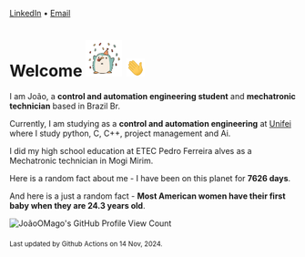 [LinkedIn](https://www.linkedin.com/in/joão-pedro-gozzoli-b95641301/) &bull;
[Email](joaopedrogozzoli@gmail.com)

# Welcome <img src="happy.gif" height="64px" /> <img src="wave.gif" height="32px" />

I am João, a  **control and automation engineering student** and **mechatronic technician** based in Brazil Br.

Currently, I am studying as a **control and automation engineering** at [Unifei](https://unifei.edu.br) where I study python, C, C++, project management and Ai.

I did my high school education at ETEC Pedro Ferreira alves as a Mechatronic technician in Mogi Mirim.

Here is a random fact about me - I have been on this planet for **7626 days**.

And here is a just a random fact -  **Most American women have their first baby when they are 24.3 years old**.

![JoãoOMago's GitHub Profile View Count](https://komarev.com/ghpvc/?username=JoaoOMago)

<sub>Last updated by Github Actions on 14 Nov, 2024.</sub>
